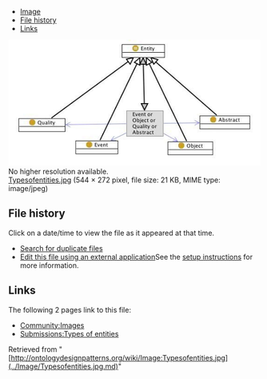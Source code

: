 * [Image](../Image/Typesofentities.jpg.md#file)
* [File history](../Image/Typesofentities.jpg.md#filehistory)
* [Links](../Image/Typesofentities.jpg.md#filelinks)

[![Image:Typesofentities.jpg](../images/9/9c/Typesofentities.jpg)](../images/9/9c/Typesofentities.jpg)  
No higher resolution available.  
[Typesofentities.jpg](../images/9/9c/Typesofentities.jpg)‎ (544 × 272 pixel, file size: 21 KB, MIME type: image/jpeg)

## File history

Click on a date/time to view the file as it appeared at that time.



  
* [Search for duplicate files](http://ontologydesignpatterns.org/wiki/Special:FileDuplicateSearch/Typesofentities.jpg "Special:FileDuplicateSearch/Typesofentities.jpg")
* [Edit this file using an external application](http://ontologydesignpatterns.org/wiki/index.php?title=Image:Typesofentities.jpg&action=edit&externaledit=true&mode=file "Image:Typesofentities.jpg")See the [setup instructions](http://www.mediawiki.org/wiki/Manual:External_editors "http://www.mediawiki.org/wiki/Manual:External_editors") for more information.

## Links



The following 2 pages link to this file:


* [Community:Images](../Community/Images.md "Community:Images")
* [Submissions:Types of entities](../Submissions/Types_of_entities.md "Submissions:Types of entities")


Retrieved from "[http://ontologydesignpatterns.org/wiki/Image:Typesofentities.jpg](../Image/Typesofentities.jpg.md)"